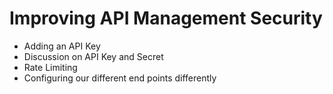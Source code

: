 # Improving API Management Security

- Adding an API Key
- Discussion on API Key and Secret
- Rate Limiting
- Configuring our different end points differently